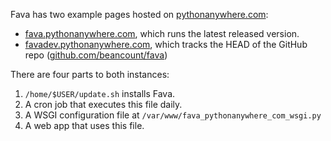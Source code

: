 Fava has two example pages hosted on
[pythonanywhere.com](https://pythonanywhere.com):

- [fava.pythonanywhere.com](https://fava.pythonanywhere.com), which runs the
  latest released version.
- [favadev.pythonanywhere.com](https://favadev.pythonanywhere.com), which
  tracks the HEAD of the GitHub repo
  ([github.com/beancount/fava](https://github.com/beancount/fava))

There are four parts to both instances:
1. `/home/$USER/update.sh` installs Fava.
2. A cron job that executes this file daily.
3. A WSGI configuration file at `/var/www/fava_pythonanywhere_com_wsgi.py`
4. A web app that uses this file.
